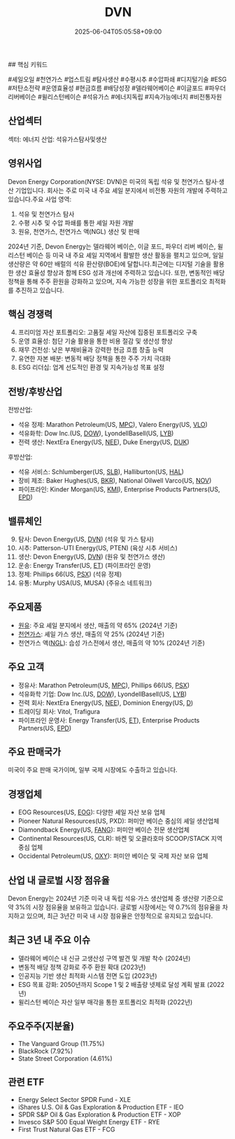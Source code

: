 ﻿---
title: "DVN"
date: 2025-06-04T05:05:58+09:00
lastmod: 2025-06-04T05:05:58+09:00
type: docs
sidebar:
  open: true
weight: 297
---
<div style="display:none">
  <meta property="article:published_time" content="2025-06-03T20:05:58Z" />
  <meta property="article:modified_time" content="2025-06-03T20:05:58Z" />
</div>
## 핵심 키워드

#셰일오일 #천연가스 #업스트림 #탐사생산 #수평시추 #수압파쇄 #디지털기술 #ESG #저탄소전략 #운영효율성 #현금흐름 #배당성장 #델라웨어베이슨 #이글포드 #파우더리버베이슨 #윌리스턴베이슨 #석유가스 #에너지독립 #지속가능에너지 #비전통자원

## 산업섹터

섹터: 에너지
산업: 석유가스탐사및생산

## 영위사업

Devon Energy Corporation(NYSE: DVN)은 미국의 독립 석유 및 천연가스 탐사·생산 기업입니다. 회사는 주로 미국 내 주요 셰일 분지에서 비전통 자원의 개발에 주력하고 있습니다.주요 사업 영역:

1. 석유 및 천연가스 탐사
2. 수평 시추 및 수압 파쇄를 통한 셰일 자원 개발
3. 원유, 천연가스, 천연가스 액(NGL) 생산 및 판매

2024년 기준, Devon Energy는 델라웨어 베이슨, 이글 포드, 파우더 리버 베이슨, 윌리스턴 베이슨 등 미국 내 주요 셰일 지역에서 활발한 생산 활동을 펼치고 있으며, 일일 생산량은 약 60만 배럴의 석유 환산량(BOE)에 달합니다.최근에는 디지털 기술을 활용한 생산 효율성 향상과 함께 ESG 성과 개선에 주력하고 있습니다. 또한, 변동적인 배당 정책을 통해 주주 환원을 강화하고 있으며, 지속 가능한 성장을 위한 포트폴리오 최적화를 추진하고 있습니다.

## 핵심 경쟁력

4. 프리미엄 자산 포트폴리오: 고품질 셰일 자산에 집중된 포트폴리오 구축
5. 운영 효율성: 첨단 기술 활용을 통한 비용 절감 및 생산성 향상
6. 재무 건전성: 낮은 부채비율과 강력한 현금 흐름 창출 능력
7. 유연한 자본 배분: 변동적 배당 정책을 통한 주주 가치 극대화
8. ESG 리더십: 업계 선도적인 환경 및 지속가능성 목표 설정

## 전방/후방산업

전방산업:

- 석유 정제: Marathon Petroleum(US, [MPC](/company-analysis/mpc/)), Valero Energy(US, [VLO](/company-analysis/vlo/))
- 석유화학: Dow Inc.(US, [DOW](/company-analysis/dow/)), LyondellBasell(US, [LYB](/company-analysis/lyb/))
- 전력 생산: NextEra Energy(US, [NEE](/company-analysis/nee/)), Duke Energy(US, [DUK](/company-analysis/duk/))

후방산업:

- 석유 서비스: Schlumberger(US, [SLB](/company-analysis/slb/)), Halliburton(US, [HAL](/company-analysis/hal/))
- 장비 제조: Baker Hughes(US, [BKR](/company-analysis/bkr/)), National Oilwell Varco(US, [NOV](/company-analysis/nov/))
- 파이프라인: Kinder Morgan(US, [KMI](/company-analysis/kmi/)), Enterprise Products Partners(US, [EPD](/company-analysis/epd/))

## 밸류체인

9. 탐사: Devon Energy(US, [DVN](/company-analysis/dvn/)) (석유 및 가스 탐사)
10. 시추: Patterson-UTI Energy(US, PTEN) (육상 시추 서비스)
11. 생산: Devon Energy(US, [DVN](/company-analysis/dvn/)) (원유 및 천연가스 생산)
12. 운송: Energy Transfer(US, [ET](/company-analysis/et/)) (파이프라인 운영)
13. 정제: Phillips 66(US, [PSX](/company-analysis/psx/)) (석유 정제)
14. 유통: Murphy USA(US, MUSA) (주유소 네트워크)

## 주요제품

- [원유](/industry-study/원유/): 주요 셰일 분지에서 생산, 매출의 약 65% (2024년 기준)
- [천연가스](/industry-study/천연가스/): 셰일 가스 생산, 매출의 약 25% (2024년 기준)
- 천연가스 액([NGL](/industry-study/ngl/)): 습성 가스전에서 생산, 매출의 약 10% (2024년 기준)

## 주요 고객

- 정유사: Marathon Petroleum(US, [MPC](/company-analysis/mpc/)), Phillips 66(US, [PSX](/company-analysis/psx/))
- 석유화학 기업: Dow Inc.(US, [DOW](/company-analysis/dow/)), LyondellBasell(US, [LYB](/company-analysis/lyb/))
- 전력 회사: NextEra Energy(US, [NEE](/company-analysis/nee/)), Dominion Energy(US, [D](/company-analysis/d/))
- 트레이딩 회사: Vitol, Trafigura
- 파이프라인 운영사: Energy Transfer(US, [ET](/company-analysis/et/)), Enterprise Products Partners(US, [EPD](/company-analysis/epd/))

## 주요 판매국가

미국이 주요 판매 국가이며, 일부 국제 시장에도 수출하고 있습니다.

## 경쟁업체

- EOG Resources(US, [EOG](/company-analysis/eog/)): 다양한 셰일 자산 보유 업체
- Pioneer Natural Resources(US, PXD): 퍼미안 베이슨 중심의 셰일 생산업체
- Diamondback Energy(US, [FANG](/company-analysis/fang/)): 퍼미안 베이슨 전문 생산업체
- Continental Resources(US, CLR): 바켄 및 오클라호마 SCOOP/STACK 지역 중심 업체
- Occidental Petroleum(US, [OXY](/company-analysis/oxy/)): 퍼미안 베이슨 및 국제 자산 보유 업체

## 산업 내 글로벌 시장 점유율

Devon Energy는 2024년 기준 미국 내 독립 석유·가스 생산업체 중 생산량 기준으로 약 3%의 시장 점유율을 보유하고 있습니다. 글로벌 시장에서는 약 0.7%의 점유율을 차지하고 있으며, 최근 3년간 미국 내 시장 점유율은 안정적으로 유지되고 있습니다.

## 최근 3년 내 주요 이슈

- 델라웨어 베이슨 내 신규 고생산성 구역 발견 및 개발 착수 (2024년)
- 변동적 배당 정책 강화로 주주 환원 확대 (2023년)
- 인공지능 기반 생산 최적화 시스템 전면 도입 (2023년)
- ESG 목표 강화: 2050년까지 Scope 1 및 2 배출량 넷제로 달성 계획 발표 (2022년)
- 윌리스턴 베이슨 자산 일부 매각을 통한 포트폴리오 최적화 (2022년)

## 주요주주(지분율)

- The Vanguard Group (11.75%)
- BlackRock (7.92%)
- State Street Corporation (4.61%)

## 관련 ETF

- Energy Select Sector SPDR Fund - XLE
- iShares U.S. Oil & Gas Exploration & Production ETF - IEO
- SPDR S&P Oil & Gas Exploration & Production ETF - XOP
- Invesco S&P 500 Equal Weight Energy ETF - RYE
- First Trust Natural Gas ETF - FCG
